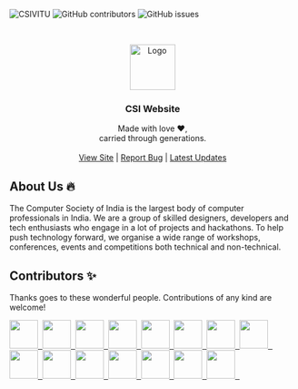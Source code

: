 <!-- Shields.io badges, don't change manually -->
![CSIVITU](https://img.shields.io/badge/csivitu-csivitu-orange?style=flat-square)
![GitHub contributors](https://img.shields.io/github/contributors/csivitu/CSIWebsite2\.0?style=flat-square&color=blue)
![GitHub issues](https://img.shields.io/github/issues/csivitu/CSIWebsite2\.0?style=flat-square&color=green)


<!-- PROJECT LOGO -->
<br />
<p align="center">
  <a href="https://github.com/csivitu">
    <img src="https://csivit.com/images/favicon.png" alt="Logo" width="80">
  </a>

  <h3 align="center">CSI Website</h3>

  <p align="center">
    Made with love &#x2764;,<br />
    carried through generations.<br />
    <br />
    <a href="https://csivit.com/">View Site</a>
    |
    <a href="https://github.com/csivitu/CSIWebsite2.0/issues">Report Bug</a>
    |
    <a href="https://www.instagram.com/csivitu/?hl=en">Latest Updates</a>

  </p>
</p>


## About Us 🔥

<p>
    The Computer Society of India is the largest body of computer professionals in India. We are a group of skilled designers, developers and tech enthusiasts who engage in a lot of projects and hackathons. To help push technology forward, we organise a wide range of workshops, conferences, events and competitions both technical and non-technical.
</p>


## Contributors ✨

<p>
    Thanks goes to these wonderful people. Contributions of any kind are welcome!
</p>

<a href='https://github.com/v1br'><img src='https://github.com/v1br.png' height='50px' /><span>&nbsp;&nbsp;</span></a><a href='https://github.com/shaarangg'><img src='https://github.com/shaarangg.png' height='50px' /><span>&nbsp;&nbsp;</span></a><a href='https://github.com/namsnath'><img src='https://github.com/namsnath.png' height='50px' /><span>&nbsp;&nbsp;</span></a><a href='https://github.com/roerohan'><img src='https://github.com/roerohan.png' height='50px' /><span>&nbsp;&nbsp;</span></a><a href='https://github.com/alias-rahil'><img src='https://github.com/alias-rahil.png' height='50px' /><span>&nbsp;&nbsp;</span></a><a href='https://github.com/thebongy'><img src='https://github.com/thebongy.png' height='50px' /><span>&nbsp;&nbsp;</span></a><a href='https://github.com/anubhav-aryan'><img src='https://github.com/anubhav-aryan.png' height='50px' /><span>&nbsp;&nbsp;</span></a><a href='https://github.com/pranshupranjal'><img src='https://github.com/pranshupranjal.png' height='50px' /><span>&nbsp;&nbsp;</span></a><a href='https://github.com/rakeshprask'><img src='https://github.com/rakeshprask.png' height='50px' /><span>&nbsp;&nbsp;</span></a><a href='https://github.com/Subham-Panda'><img src='https://github.com/Subham-Panda.png' height='50px' /><span>&nbsp;&nbsp;</span></a><a href='https://github.com/theProgrammerDavid'><img src='https://github.com/theProgrammerDavid.png' height='50px' /><span>&nbsp;&nbsp;</span></a><a href='https://github.com/ashikka'><img src='https://github.com/ashikka.png' height='50px' /><span>&nbsp;&nbsp;</span></a><a href='https://github.com/Shiv10'><img src='https://github.com/Shiv10.png' height='50px' /><span>&nbsp;&nbsp;</span></a><a href='https://github.com/sanjaybaskaran01'><img src='https://github.com/sanjaybaskaran01.png' height='50px' /><span>&nbsp;&nbsp;</span></a><a href='https://github.com/vibhorag2003'><img src='https://github.com/vibhorag2003.png' height='50px' /><span>&nbsp;&nbsp;</span></a>
